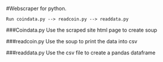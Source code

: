 #Webscraper for python.

`Run coindata.py --> readcoin.py --> readdata.py`

###Coindata.py
Use the scraped site html page to create soup

###readcoin.py
Use the soup to print the data into csv

###readdata.py
Use the csv file to create a pandas dataframe  
